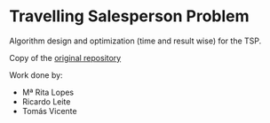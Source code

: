# Travelling Salesperson Problem

Algorithm design and optimization (time and result wise) for the TSP.

Copy of the [original repository](https://github.com/MRita443/TravellingSalesman)

Work done by:
- Mª Rita Lopes
- Ricardo Leite
- Tomás Vicente
